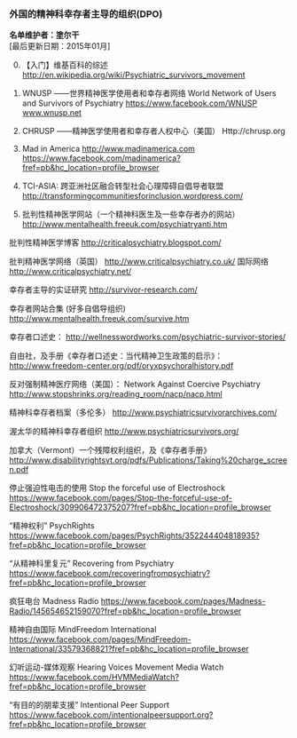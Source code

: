 
### 外国的精神科幸存者主导的组织(DPO)

**名单维护者：塗尔干**  
[最后更新日期：2015年01月]


0. 【入门】维基百科的综述
http://en.wikipedia.org/wiki/Psychiatric_survivors_movement

1. WNUSP
——世界精神医学使用者和幸存者网络
World Network of Users and Survivors of Psychiatry
https://www.facebook.com/WNUSP
www.wnusp.net

2. CHRUSP
——精神医学使用者和幸存者人权中心（美国）
Http://chrusp.org

3. Mad in America
http://www.madinamerica.com
https://www.facebook.com/madinamerica?fref=pb&hc_location=profile_browser


4. TCI-ASIA: 跨亚洲社区融合转型社会心理障碍自倡导者联盟
http://transformingcommunitiesforinclusion.wordpress.com/

<!--more-->

5. 批判性精神医学网站（一个精神科医生及一些幸存者办的网站）
http://www.mentalhealth.freeuk.com/psychiatryanti.htm
 
 
批判性精神医学博客
http://criticalpsychiatry.blogspot.com/
 
 
批判精神医学网络（英国）
http://www.criticalpsychiatry.co.uk/
国际网络
http://www.criticalpsychiatry.net/
 
 
幸存者主导的实证研究
http://survivor-research.com/

 
幸存者网站合集 (好多自倡导组织)
http://www.mentalhealth.freeuk.com/survive.htm
 

幸存者口述史：
http://wellnesswordworks.com/psychiatric-survivor-stories/
 

自由社，及手册《幸存者口述史：当代精神卫生政策的启示》：
http://www.freedom-center.org/pdf/oryxpsychoralhistory.pdf
 
 
反对强制精神医疗网络（美国）：
Network Against Coercive Psychiatry
http://www.stopshrinks.org/reading_room/nacp/nacp.html
 
 
精神科幸存者档案（多伦多）
http://www.psychiatricsurvivorarchives.com/
 
渥太华的精神科幸存者组织
http://www.psychiatricsurvivors.org/
 
加拿大（Vermont）一个残障权利组织，及《幸存者手册》
http://www.disabilityrightsvt.org/pdfs/Publications/Taking%20charge_screen.pdf
 

 
停止强迫性电击的使用
Stop the forceful use of Electroshock
https://www.facebook.com/pages/Stop-the-forceful-use-of-Electroshock/309906472375207?fref=pb&hc_location=profile_browser
 
 
“精神权利”
PsychRights
https://www.facebook.com/pages/PsychRights/352244404818935?fref=pb&hc_location=profile_browser

 
“从精神科里复元”
Recovering from Psychiatry
https://www.facebook.com/recoveringfrompsychiatry?fref=pb&hc_location=profile_browser

 
疯狂电台
Madness Radio
https://www.facebook.com/pages/Madness-Radio/145654652159070?fref=pb&hc_location=profile_browser
 
 
精神自由国际
MindFreedom International
https://www.facebook.com/pages/MindFreedom-International/33579368821?fref=pb&hc_location=profile_browser
 
 
幻听运动-媒体观察
Hearing Voices Movement Media Watch
https://www.facebook.com/HVMMediaWatch?fref=pb&hc_location=profile_browser
 
 
“有目的的朋辈支援”
Intentional Peer Support
https://www.facebook.com/intentionalpeersupport.org?fref=pb&hc_location=profile_browser
